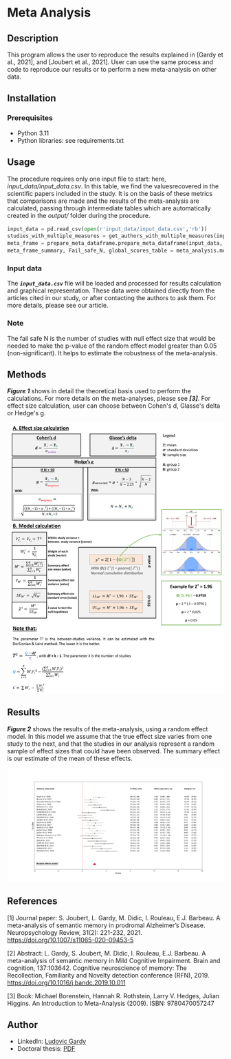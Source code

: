# Meta Analysis

## Description
This program allows the user to reproduce the results explained in [Gardy et al., 2021], and [Joubert et al., 2021]. User can use the same process and code to reproduce our results or to perform a new meta-analysis on other data.

## Installation

### Prerequisites

- Python 3.11
- Python libraries: see requirements.txt

## Usage
The procedure requires only one input file to start: here, *input_data/input_data.csv*. In this table, we find the values ​​recovered in the scientific papers included in the study. It is on the basis of these metrics that comparisons are made and the results of the meta-analysis are calculated, passing through intermediate tables which are automatically created in the *output/* folder during the procedure.

```python
input_data = pd.read_csv(open(r'input_data/input_data.csv','rb'))
studies_with_multiple_measures = get_authors_with_multiple_measures(input_data)
meta_frame = prepare_meta_dataframe.prepare_meta_dataframe(input_data, studies_with_multiple_measures)
meta_frame_summary, Fail_safe_N, global_scores_table = meta_analysis.meta_analysis(meta_frame)
```

### Input data
The _**`input_data.csv`**_ file will be loaded and processed for results calculation and graphical representation. These data were obtained directly from the articles cited in our study, or after contacting the authors to ask them. For more details, please see our article.

### Note
The fail safe N is the number of studies with null effect size that would be needed to make the p-value of the random effect model greater than 0.05 (non-significant). It helps to estimate the robustness of the meta-analysis.

## Methods
_**Figure 1**_ shows in detail the theoretical basis used to perform the calculations. For more details on the meta-analyses, please see _**[3]**_. For effect size calculation, user can choose between Cohen's d, Glasse's delta or Hedge's g.

![](images/image1.png)

## Results
_**Figure 2**_ shows the results of the meta-analysis, using a random effect model. In this model we assume that the true effect size varies from one study to the next, and that the studies in our analysis represent a random sample of effect sizes that could have been observed. The summary effect is our estimate of the mean of these effects.

![](images/image2.png)

## References
[1] Journal paper: S. Joubert, L. Gardy, M. Didic, I. Rouleau, E.J. Barbeau. A meta-analysis of semantic memory in prodromal Alzheimer’s Disease. Neuropsychology Review, 31(2): 221-232, 2021. https://doi.org/10.1007/s11065-020-09453-5

[2] Abstract: L. Gardy, S. Joubert, M. Didic, I. Rouleau, E.J. Barbeau. A meta-analysis of semantic memory in Mild Cognitive Impairment. Brain and cognition, 137:103642. Cognitive neuroscience of memory: The Recollection, Familiarity and Novelty detection conference (RFN), 2019. https://doi.org/10.1016/j.bandc.2019.10.011

[3] Book: Michael Borenstein, Hannah R. Rothstein, Larry V. Hedges, Julian Higgins. An Introduction to Meta-Analysis (2009). ISBN: 9780470057247

## Author
- LinkedIn: [Ludovic Gardy](https://www.linkedin.com/in/ludovic-gardy/)
- Doctoral thesis: [PDF](http://thesesups.ups-tlse.fr/5164/1/2021TOU30190.pdf)